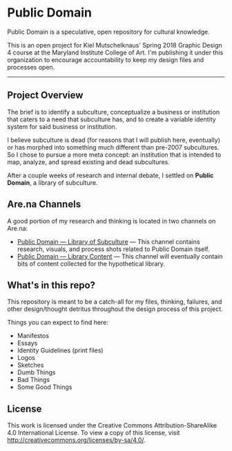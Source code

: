 # Public Domain
Public Domain is a speculative, open repository for cultural knowledge.

This is an open project for Kiel Mutschelknaus' Spring 2018 Graphic Design 4 course at the Maryland Institute College of Art. I'm publishing it under this organization to encourage accountability to keep my design files and processes open.

******

## Project Overview
The brief is to identify a subculture, conceptualize a business or institution that caters to a need that subculture has, and to create a variable identity system for said business or institution.

I believe subculture is dead (for reasons that I will publish here, eventually) or has morphed into something much different than pre-2007 subcultures. So I chose to pursue a more meta concept: an institution that is intended to map, analyze, and spread existing and dead subcultures.

After a couple weeks of research and internal debate, I settled on __Public Domain__, a library of subculture.

## Are.na Channels
A good portion of my research and thinking is located in two channels on Are.na:
* [Public Domain — Library of Subculture](https://www.are.na/devin-halladay/public-domain-library-of-subculture) — This channel contains research, visuals, and process shots related to Public Domain itself.
* [Public Domain — Library Content](https://www.are.na/devin-halladay/public-domain-library-content) — This channel will eventually contain bits of content collected for the hypothetical library.


## What's in this repo?
This repository is meant to be a catch-all for my files, thinking, failures, and other design/thought detritus throughout the design process of this project.

Things you can expect to find here:
* Manifestos
* Essays
* Identity Guidelines (print files)
* Logos
* Sketches
* Dumb Things
* Bad Things
* Some Good Things


## License
This work is licensed under the Creative Commons Attribution-ShareAlike 4.0 International License. To view a copy of this license, visit http://creativecommons.org/licenses/by-sa/4.0/.

